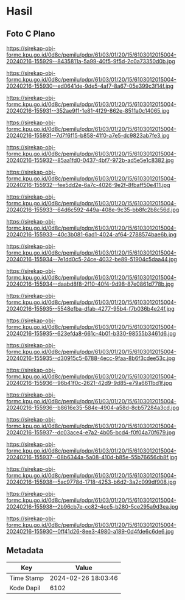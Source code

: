 # Hasil

## Foto C Plano

https://sirekap-obj-formc.kpu.go.id/0d8c/pemilu/pdpr/61/03/01/20/15/6103012015004-20240216-155929--8435811a-5a99-40f5-9f5d-2c0a73350d0b.jpg

https://sirekap-obj-formc.kpu.go.id/0d8c/pemilu/pdpr/61/03/01/20/15/6103012015004-20240216-155930--ed0641de-9de5-4af7-8a67-05e399c3f14f.jpg

https://sirekap-obj-formc.kpu.go.id/0d8c/pemilu/pdpr/61/03/01/20/15/6103012015004-20240216-155931--352ae9f1-1e81-4f29-862e-8511a0c14065.jpg

https://sirekap-obj-formc.kpu.go.id/0d8c/pemilu/pdpr/61/03/01/20/15/6103012015004-20240216-155931--7d7f6f15-b858-41f0-a7e5-dc9823ab7fe3.jpg

https://sirekap-obj-formc.kpu.go.id/0d8c/pemilu/pdpr/61/03/01/20/15/6103012015004-20240216-155932--85aa1fd0-0437-4bf7-972b-ad5e5e1c8382.jpg

https://sirekap-obj-formc.kpu.go.id/0d8c/pemilu/pdpr/61/03/01/20/15/6103012015004-20240216-155932--fee5dd2e-6a7c-4026-9e2f-8fbaff50e411.jpg

https://sirekap-obj-formc.kpu.go.id/0d8c/pemilu/pdpr/61/03/01/20/15/6103012015004-20240216-155933--64d6c592-449a-408e-9c35-bb8fc2b8c56d.jpg

https://sirekap-obj-formc.kpu.go.id/0d8c/pemilu/pdpr/61/03/01/20/15/6103012015004-20240216-155933--40c3b081-6ad1-4024-af64-2788574bae6b.jpg

https://sirekap-obj-formc.kpu.go.id/0d8c/pemilu/pdpr/61/03/01/20/15/6103012015004-20240216-155934--7e1dd0c5-24ce-4032-be89-51904c5daa44.jpg

https://sirekap-obj-formc.kpu.go.id/0d8c/pemilu/pdpr/61/03/01/20/15/6103012015004-20240216-155934--daabd8f8-2f10-40f4-9d98-87e0861d778b.jpg

https://sirekap-obj-formc.kpu.go.id/0d8c/pemilu/pdpr/61/03/01/20/15/6103012015004-20240216-155935--5548efba-dfab-4277-95b4-f7b036b4e24f.jpg

https://sirekap-obj-formc.kpu.go.id/0d8c/pemilu/pdpr/61/03/01/20/15/6103012015004-20240216-155935--623efda8-661c-4b01-b330-98555b3461d6.jpg

https://sirekap-obj-formc.kpu.go.id/0d8c/pemilu/pdpr/61/03/01/20/15/6103012015004-20240216-155935--d30915c5-6788-4ecc-9faa-8b6f3cdee53c.jpg

https://sirekap-obj-formc.kpu.go.id/0d8c/pemilu/pdpr/61/03/01/20/15/6103012015004-20240216-155936--96b41f0c-2621-42d9-9d85-e79a6611bd1f.jpg

https://sirekap-obj-formc.kpu.go.id/0d8c/pemilu/pdpr/61/03/01/20/15/6103012015004-20240216-155936--b8616e35-584e-4904-a58d-8cb57284a3cd.jpg

https://sirekap-obj-formc.kpu.go.id/0d8c/pemilu/pdpr/61/03/01/20/15/6103012015004-20240216-155937--dc03ace4-e7a2-4b05-bcd4-f0f04a70f679.jpg

https://sirekap-obj-formc.kpu.go.id/0d8c/pemilu/pdpr/61/03/01/20/15/6103012015004-20240216-155937--08b6344a-5a08-410d-b85e-55b76656db8f.jpg

https://sirekap-obj-formc.kpu.go.id/0d8c/pemilu/pdpr/61/03/01/20/15/6103012015004-20240216-155938--5ac9778d-1718-4253-b6d2-3a2c099df908.jpg

https://sirekap-obj-formc.kpu.go.id/0d8c/pemilu/pdpr/61/03/01/20/15/6103012015004-20240216-155938--2b96cb7e-cc82-4cc5-b280-5ce295a9d3ea.jpg

https://sirekap-obj-formc.kpu.go.id/0d8c/pemilu/pdpr/61/03/01/20/15/6103012015004-20240216-155930--0ff41d26-8ee3-4980-a189-0d4fde6c6de6.jpg


## Metadata

| Key        | Value               |
| ---------- | ------------------- |
| Time Stamp | 2024-02-26 18:03:46 |
| Kode Dapil | 6102                |



